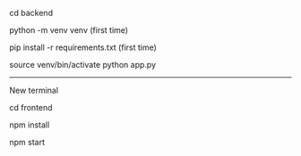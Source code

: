 cd backend

python -m venv venv (first time)

pip install -r requirements.txt (first time)


source venv/bin/activate
python app.py

-----------------------------------------------

New terminal 

cd frontend

npm install

npm start
